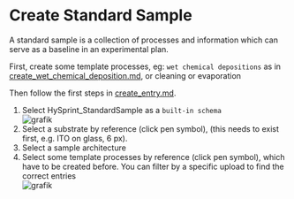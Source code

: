 # Create Standard Sample

A standard sample is a collection of processes and information which can serve as a baseline in an experimental plan.

First, create some template processes, eg: `wet chemical depositions` as in [create_wet_chemical_deposition.md](create_wet_chemical_deposition.md), or cleaning or evaporation

Then follow the first  steps in [create_entry.md](create_entry.md).
1. Select HySprint_StandardSample as a `built-in schema`  
   ![grafik](https://github.com/RoteKekse/nomad-baseclasses/assets/36420750/2f2da949-f9a9-43e2-b05f-ff823e3bb2ff)  
2. Select a substrate by reference (click pen symbol), (this needs to exist first, e.g. ITO on glass, 6 px).  
3. Select a sample architecture  
4. Select some template processes by reference (click pen symbol), which have to be created before. You can filter by a specific upload to find the correct entries  
   ![grafik](https://github.com/RoteKekse/nomad-baseclasses/assets/36420750/2c1a0a5e-ca9d-4513-b5cb-638ff8c0fd88)  
